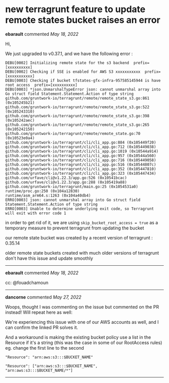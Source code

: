 # new terragrunt feature to update remote states bucket raises an error

**ebarault** commented *May 18, 2022*

Hi,

We just upgraded to v0.37.1, and we have the following error :

```
DEBU[0002] Initializing remote state for the s3 backend  prefix=[xxxxxxxxxx] 
DEBU[0002] Checking if SSE is enabled for AWS S3 xxxxxxxxxxx  prefix=[xxxxxxxxxxx] 
DEBU[0003] Checking if bucket tfstates-gfx-infra-957585145944 is have root access  prefix=[xxxxxxxxxx] 
DEBU[0003] *json.UnmarshalTypeError json: cannot unmarshal array into Go struct field Statement.Statement.Action of type string
github.com/gruntwork-io/terragrunt/remote/remote_state_s3.go:861 (0x105245b21)
github.com/gruntwork-io/terragrunt/remote/remote_state_s3.go:522 (0x105243310)
github.com/gruntwork-io/terragrunt/remote/remote_state_s3.go:398 (0x105242aec)
github.com/gruntwork-io/terragrunt/remote/remote_state_s3.go:265 (0x105242150)
github.com/gruntwork-io/terragrunt/remote/remote_state.go:70 (0x10523e0a4)
github.com/gruntwork-io/terragrunt/cli/cli_app.go:884 (0x105449f20)
github.com/gruntwork-io/terragrunt/cli/cli_app.go:712 (0x105449038)
github.com/gruntwork-io/terragrunt/cli/cli_app.go:1019 (0x10544a914)
github.com/gruntwork-io/terragrunt/cli/cli_app.go:957 (0x10544a560)
github.com/gruntwork-io/terragrunt/cli/cli_app.go:716 (0x105449058)
github.com/gruntwork-io/terragrunt/cli/cli_app.go:516 (0x10544807c)
github.com/gruntwork-io/terragrunt/cli/cli_app.go:352 (0x105447810)
github.com/gruntwork-io/terragrunt/cli/cli_app.go:323 (0x105447434)
github.com/urfave/cli@v1.22.3/app.go:526 (0x10541bcac)
github.com/urfave/cli@v1.22.3/app.go:288 (0x105419a88)
github.com/gruntwork-io/terragrunt/main.go:25 (0x1054531a0)
runtime/proc.go:250 (0x104a12830)
runtime/asm_arm64.s:1263 (0x104a40db4) 
ERRO[0003] json: cannot unmarshal array into Go struct field Statement.Statement.Action of type string 
ERRO[0003] Unable to determine underlying exit code, so Terragrunt will exit with error code 1 
```

in order to get rid of it, we are using `skip_bucket_root_access = true` as a temporary measure to prevent terragrunt from updating the bucket

our remote state bucket was created by a recent version of terragrunt : 0.35.14

older remote state buckets created with much older versions of terragrunt don't have this issue and update smoothly
<br />
***


**ebarault** commented *May 18, 2022*

cc: @fouadchamoun
***

**dancorne** commented *May 27, 2022*

Woops, thought I was commenting on the issue but commented on the PR instead! Will repeat here as well:

We're experiencing this issue with one of our AWS accounts as well, and I can confirm the linked PR solves it.

And a workaround is making the existing bucket policy use a list in the Resource if it's a string (this was the case in some of our RootAccess rules) eg. change the first line to the second
```
"Resource": "arn:aws:s3:::$BUCKET_NAME"

"Resource": ["arn:aws:s3:::$BUCKET_NAME", "arn:aws:s3:::$BUCKET_NAME/*"]
```
***

